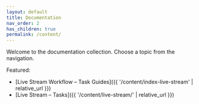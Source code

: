 ```yaml
---
layout: default
title: Documentation
nav_order: 2
has_children: true
permalink: /content/
---
```


Welcome to the documentation collection. Choose a topic from the navigation.

Featured:

- [Live Stream Workflow – Task Guides]({{ '/content/index-live-stream' | relative_url }})
- [Live Stream – Tasks]({{ '/content/live-stream/' | relative_url }})
